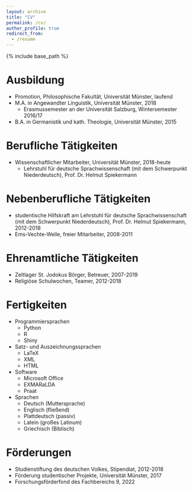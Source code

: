 ```yaml
---
layout: archive
title: "CV"
permalink: /cv/
author_profile: true
redirect_from:
  - /resume
---
```


{% include base_path %}

Ausbildung
======
* Promotion, Philosophische Fakultät, Universität Münster, laufend
* M.A. in Angewandter Linguistik, Universität Münster, 2018
  * Erasmussemester an der Universität Salzburg, Wintersemester 2016/17
* B.A. in Germanistik und kath. Theologie, Universität Münster, 2015


Berufliche Tätigkeiten
======
* Wissenschaftlicher Mitarbeiter, Universität Münster, 2018-heute
  * Lehrstuhl für deutsche Sprachwissenschaft (mit dem Schwerpunkt Niederdeutsch), Prof. Dr. Helmut Spiekermann
  
Nebenberufliche Tätigkeiten
======
* studentische Hilfskraft am Lehrstuhl für deutsche Sprachwissenschaft (mit dem Schwerpunkt Niederdeutsch), Prof. Dr. Helmut Spiekermann, 2012-2018
* Ems-Vechte-Welle, freier Mitarbeiter, 2008-2011
  
Ehrenamtliche Tätigkeiten
======
* Zeltlager St. Jodokus Börger, Betreuer, 2007-2019
* Religiöse Schulwochen, Teamer, 2012-2018

Fertigkeiten
======
* Programmiersprachen
  * Python
  * R
  * Shiny
* Satz- und Auszeichnungssprachen 
  * LaTeX
  * XML
  * HTML
* Software
  * Microsoft Office
  * EXMARaLDA
  * Praat
* Sprachen
  * Deutsch (Muttersprache) 
  * Englisch (fließend)
  * Plattdeutsch (passiv)
  * Latein (großes Latinum)
  * Griechisch (Biblisch)

Förderungen
======
* Studienstiftung des deutschen Volkes, Stipendiat, 2012-2018
* Förderung studentischer Projekte, Universität Münster, 2017
* Forschungsförderfond des Fachbereichs 9, 2022


<!-- Publications
======
  <ul>{% for post in site.publications %}
    {% include archive-single-cv.html %}
  {% endfor %}</ul>
  
Talks
======
  <ul>{% for post in site.talks %}
    {% include archive-single-talk-cv.html %}
  {% endfor %}</ul>
  
Teaching
======
  <ul>{% for post in site.teaching %}
    {% include archive-single-cv.html %}
  {% endfor %}</ul>
  
Service and leadership
======
* Currently signed in to 43 different slack teams -->
